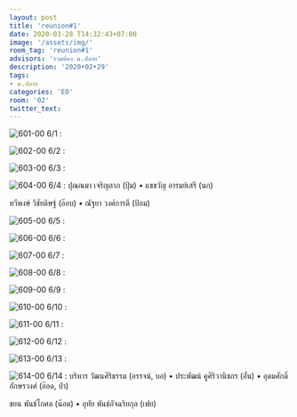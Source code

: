 ```yaml
---
layout: post
title: 'reunion#1'
date: 2020-03-28 T14:32:43+07:00
image: '/assets/img/'
room_tag: 'reunion#1'
advisors: 'รวมห้อง ม.ปลาย'
description: '2020•02•29'
tags:
- ม.ปลาย
categories: 'E0'
room: '02'
twitter_text:
---
```

![601-00](https://res.cloudinary.com/dbruw74ms/image/upload/v1585476267/2020-02-29-601_gc4bnf.png)
6/1 :

![602-00](https://res.cloudinary.com/dbruw74ms/image/upload/v1585476256/2020-02-29-602_meww3f.png)
6/2 :

![603-00](https://res.cloudinary.com/dbruw74ms/image/upload/v1585476244/2020-02-29-603_kineuv.png)
6/3 :

![604-00](https://res.cloudinary.com/dbruw74ms/image/upload/v1585476222/2020-02-29-604_a2eji4.png)
6/4 : ปุณณมา เจริญลาภ (ปุ้ม) • แขขวัญ อารมย์เสรี (นก)

ทวีพงษ์ วิชัยดิษฐ์ (อ๊อบ) • ณัฐยา วงศ์การดี (ป้อม)

![605-00](https://res.cloudinary.com/dbruw74ms/image/upload/v1585476210/2020-02-29-605_sl31bn.png)
6/5 :

![606-00](https://res.cloudinary.com/dbruw74ms/image/upload/v1585476196/2020-02-29-606_chtivu.png)
6/6 :

![607-00](https://res.cloudinary.com/dbruw74ms/image/upload/v1585476186/2020-02-29-607_br1p18.png)
6/7 :

![608-00](https://res.cloudinary.com/dbruw74ms/image/upload/v1585476169/2020-02-29-608_in6mvq.png)
6/8 :

![609-00](https://res.cloudinary.com/dbruw74ms/image/upload/v1585476157/2020-02-29-609_j2o2yh.png)
6/9 :

![610-00](https://res.cloudinary.com/dbruw74ms/image/upload/v1585476149/2020-02-29-610_o4zf9w.png)
6/10 :

![611-00](https://res.cloudinary.com/dbruw74ms/image/upload/v1585476141/2020-02-29-611_x4aaoj.png)
6/11 :

![612-00](https://res.cloudinary.com/dbruw74ms/image/upload/v1585476030/2020-02-29-612_sb90yi.png)
6/12 :

![613-00](https://res.cloudinary.com/dbruw74ms/image/upload/v1585475951/2020-02-29-613_sbkmbz.png)
6/13 :

![614-00](https://res.cloudinary.com/dbruw74ms/image/upload/r_8,c_fit,w_760/v1585372109/2020-02-29-614_mcizmv.png)
6/14 : บริหาร วัฒนศิริธรรม (อรรจน์, บอ) • ประพัฒน์ คูศิริวานิชกร (อั๋น) • อุดมศักดิ์ อักษรวงศ์ (อ๊อด, ป๋า)

ชยน พันธ์โกศล (น๊อต) • อุทัย พันธ์อัจฉริยกุล (เฟย)
